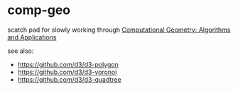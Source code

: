 # comp-geo

scatch pad for slowly working through [Computational Geometry: Algorithms and Applications](http://www.cs.uu.nl/geobook/)


see also:

- https://github.com/d3/d3-polygon
- https://github.com/d3/d3-voronoi
- https://github.com/d3/d3-quadtree